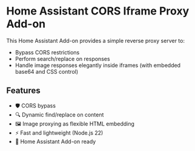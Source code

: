 # Home Assistant CORS Iframe Proxy Add-on

This Home Assistant Add-on provides a simple reverse proxy server to:

- Bypass CORS restrictions
- Perform search/replace on responses
- Handle image responses elegantly inside iframes (with embedded base64 and CSS control)

## Features

- 🛡️ CORS bypass
- 🔍 Dynamic find/replace on content
- 🖼️ Image proxying as flexible HTML embedding
- ⚡ Fast and lightweight (Node.js 22)
- 🏡 Home Assistant Add-on ready
